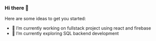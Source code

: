 ### Hi there 👋

Here are some ideas to get you started:

- 🔭 I’m currently working on fullstack project using react and firebase
- 🌱 I’m currently exploring SQL backend development

<!-- - 💬 Ask me about 
- 📫 How to reach me: ...
- 😄 Pronouns: ...
- ⚡ Fun fact: ... -->

